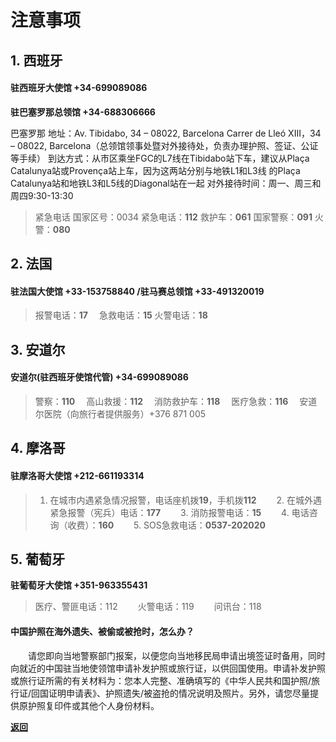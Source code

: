 # 注意事项

##  1. 西班牙

#### 驻西班牙大使馆  +34-699089086         


**驻巴塞罗那总领馆 +34-688306666**

巴塞罗那 地址：Av. Tibidabo, 34 – 08022, Barcelona
Carrer de Lleó XIII，34 – 08022, Barcelona（总领馆领事处暨对外接待处，负责办理护照、签证、公证等手续）
到达方式：从市区乘坐FGC的L7线在Tibidabo站下车，建议从Plaça Catalunya站或Provença站上车，因为这两站分别与地铁L1和L3线
的Plaça Catalunya站和地铁L3和L5线的Diagonal站在一起
对外接待时间：周一、周三和周四9:30-13:30

>  紧急电话
> 国家区号：0034
紧急电话：**112**
救护车：**061**
国家警察：**091**
火警：**080**


## 2. 法国

#### 驻法国大使馆 +33-153758840           /驻马赛总领馆 +33-491320019

> 报警电话：**17**
　急救电话：**15**
  火警电话：**18**

## 3. 安道尔

#### 安道尔(驻西班牙使馆代管) +34-699089086

> 警察：**110** 
　高山救援：**112**
　消防救护车：**118**
　医疗急救：**116**
　安道尔医院（向旅行者提供服务）+376 871 005

## 4. 摩洛哥

#### 驻摩洛哥大使馆 +212-661193314 

>   1. 在城市内遇紧急情况报警，电话座机拨**19**，手机拨**112**
　　2. 在城外遇紧急报警（宪兵）电话：**177**
　　3. 消防报警电话：**15**
　　4. 电话咨询（收费）：**160**
　　5. SOS急救电话：**0537-202020**

## 5. 葡萄牙

**驻葡萄牙大使馆  +351-963355431**

> 医疗、警匪电话：112 
　　火警电话：119
　　问讯台：118
  
  
#### 中国护照在海外遗失、被偷或被抢时，怎么办？
 
　　请您即向当地警察部门报案，以便您向当地移民局申请出境签证时备用，同时向就近的中国驻当地使领馆申请补发护照或旅行证，以供回国使用。申请补发护照或旅行证所需的有关材料为：您本人完整、准确填写的《中华人民共和国护照/旅行证/回国证明申请表》、护照遗失/被盗抢的情况说明及照片。另外，请您尽量提供原护照复印件或其他个人身份材料。
  
  
[**返回**](https://keeperlu.github.io/spm.html)
